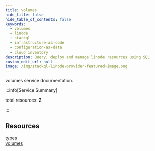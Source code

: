 ```yaml
---
title: volumes
hide_title: false
hide_table_of_contents: false
keywords:
  - volumes
  - linode
  - stackql
  - infrastructure-as-code
  - configuration-as-data
  - cloud inventory
description: Query, deploy and manage linode resources using SQL
custom_edit_url: null
image: /img/stackql-linode-provider-featured-image.png
---
```


volumes service documentation.

:::info[Service Summary]

total resources: __2__  

:::

## Resources
<div class="row">
<div class="providerDocColumn">
<a href="/services/volumes/types/">types</a>
</div>
<div class="providerDocColumn">
<a href="/services/volumes/volumes/">volumes</a>
</div>
</div>